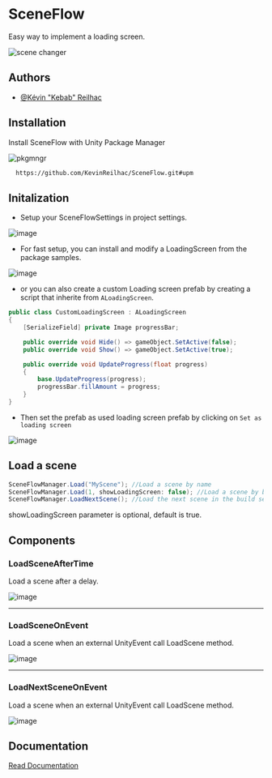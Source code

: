 # SceneFlow
Easy way to implement a loading screen.

![scene changer](https://github.com/user-attachments/assets/be0ddbc1-94bb-4124-b85b-dea99d95b473)


## Authors

- [@Kévin "Kebab" Reilhac](https://www.github.com/KevinReilhac)


## Installation

Install SceneFlow with Unity Package Manager

![pkgmngr](https://github.com/user-attachments/assets/7165bb65-8738-4d3c-9c2a-fb31acae2e56)


```bash
  https://github.com/KevinReilhac/SceneFlow.git#upm
```

## Initalization

- Setup your SceneFlowSettings in project settings.

![image](https://github.com/user-attachments/assets/5395564c-41c1-49d2-9116-93268ab5f9ad)

- For fast setup, you can install and modify a LoadingScreen from the package samples.
 
![image](https://github.com/user-attachments/assets/e991af1f-0ca1-4780-b2b2-0a77d79785d7)


- or you can also create a custom Loading screen prefab by creating a script that inherite from `ALoadingScreen`.
```csharp
public class CustomLoadingScreen : ALoadingScreen
{
    [SerializeField] private Image progressBar;

    public override void Hide() => gameObject.SetActive(false);
    public override void Show() => gameObject.SetActive(true);

    public override void UpdateProgress(float progress)
    {
        base.UpdateProgress(progress);
        progressBar.fillAmount = progress;
    }
}
```

- Then set the prefab as used loading screen prefab by clicking on `Set as loading screen`

![image](https://github.com/user-attachments/assets/cdcbba0a-6225-489a-a948-46f98eb2f3bf)

## Load a scene
```csharp
SceneFlowManager.Load("MyScene"); //Load a scene by name
SceneFlowManager.Load(1, showLoadingScreen: false); //Load a scene by build index
SceneFlowManager.LoadNextScene(); //Load the next scene in the build settings
```
showLoadingScreen parameter is optional, default is true.

## Components
### LoadSceneAfterTime
Load a scene after a delay.

![image](https://github.com/user-attachments/assets/1141938d-2c05-4d51-bc11-858079122945)
__________
### LoadSceneOnEvent
Load a scene when an external UnityEvent call LoadScene method.

![image](https://github.com/user-attachments/assets/18267907-b22d-41de-9bfb-5b114da7e6e3)
__________
### LoadNextSceneOnEvent
Load a scene when an external UnityEvent call LoadScene method.

![image](https://github.com/user-attachments/assets/c61a6629-a822-46d9-aea4-dc48f35571bf)
## Documentation

[Read Documentation](https://kevinreilhac.github.io/SceneFlow/)
